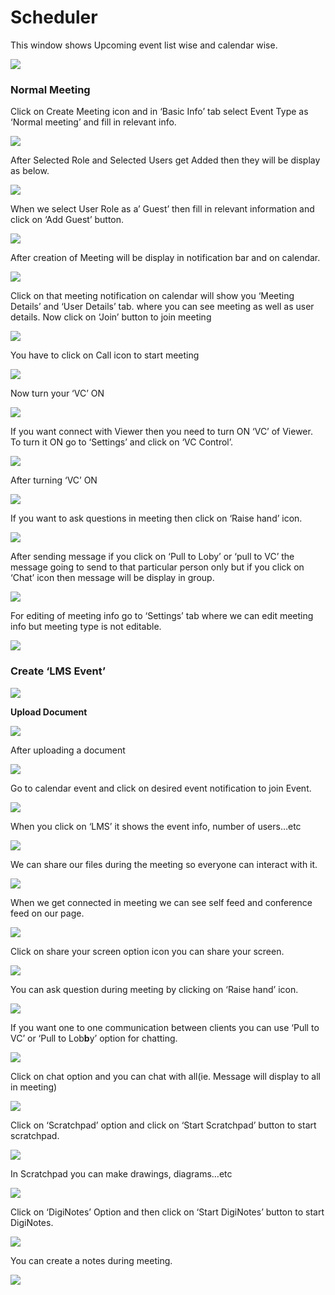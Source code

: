 # Scheduler

This window shows Upcoming event list wise and calendar wise.

![](../.gitbook/assets/image%20%28106%29.png)

###  **Normal Meeting**

Click on Create Meeting icon and in ‘Basic Info’ tab select Event Type as ‘Normal meeting’ and fill in relevant info.

![](../.gitbook/assets/image%20%28123%29.png)

After Selected Role and Selected Users get Added then they will be display as below.

![](../.gitbook/assets/image%20%28175%29.png)

When we select User Role as a’ Guest’ then fill in relevant information and click on ‘Add Guest’ button.

![](../.gitbook/assets/image%20%28105%29.png)

After creation of Meeting will be display in notification bar and on calendar.

![](../.gitbook/assets/image%20%2876%29.png)

Click on that meeting notification on calendar will show you ‘Meeting Details’ and ‘User Details’ tab. where you can see meeting as well as user details. Now click on ‘Join’ button to join meeting

![](../.gitbook/assets/image%20%2883%29.png)

You have to click on Call icon to start meeting

![](../.gitbook/assets/image%20%28100%29.png)

Now turn your ‘VC’ ON

![](../.gitbook/assets/image%20%2868%29.png)

If you want connect with Viewer then you need to turn ON ‘VC’ of Viewer. To turn it ON go to ‘Settings’ and click on ‘VC Control’.

![](../.gitbook/assets/image%20%28133%29.png)

After turning ‘VC’ ON

![](../.gitbook/assets/image%20%2870%29.png)

If you want to ask questions in meeting then click on ‘Raise hand’ icon.

![](../.gitbook/assets/image%20%28148%29.png)

After sending message if you click on ‘Pull to Loby’ or ‘pull to VC’ the message going to send to that particular person only but if you click on ‘Chat’ icon then message will be display in group.

![](../.gitbook/assets/image%20%28115%29.png)

For editing of meeting info go to ‘Settings’ tab where we can edit meeting info but meeting type is not editable.

![](../.gitbook/assets/image%20%2849%29.png)

###  **Create ‘LMS Event’**

![](../.gitbook/assets/image%20%2881%29.png)

 **Upload Document**

![](../.gitbook/assets/image%20%28141%29.png)

After uploading a document

![](../.gitbook/assets/image%20%2866%29.png)

Go to calendar event and click on desired event notification to join Event.

![](../.gitbook/assets/image%20%2842%29.png)

When you click on ‘LMS’ it shows the event info, number of users…etc

![](../.gitbook/assets/image%20%285%29.png)

We can share our files during the meeting so everyone can interact with it.

![](../.gitbook/assets/image%20%28178%29.png)

When we get connected in meeting we can see self feed and conference feed on our page.

![](../.gitbook/assets/image%20%28110%29.png)

Click on share your screen option icon you can share your screen.

![](../.gitbook/assets/image%20%28144%29.png)

You can ask question during meeting by clicking on ‘Raise hand’ icon.

![](../.gitbook/assets/image%20%2878%29.png)

If you want one to one communication between clients you can use ‘Pull to VC’ or ‘Pull to Lob**b**y’ option for chatting.

![](../.gitbook/assets/image%20%28173%29.png)

Click on chat option and you can chat with all\(ie. Message will display to all in meeting\)

![](../.gitbook/assets/image%20%28153%29.png)

Click on ‘Scratchpad’ option and click on ‘Start Scratchpad’ button to start scratchpad.

![](../.gitbook/assets/image%20%2844%29.png)

In Scratchpad you can make drawings, diagrams…etc

![](../.gitbook/assets/image%20%2837%29.png)

Click on ‘DigiNotes’ Option and then click on ‘Start DigiNotes’ button to start DigiNotes.

![](../.gitbook/assets/image%20%2860%29.png)

You can create a notes during meeting.

![](../.gitbook/assets/image%20%28162%29.png)



